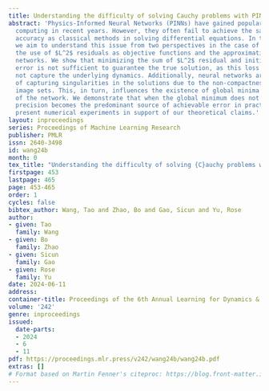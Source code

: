 ```yaml
---
title: Understanding the difficulty of solving Cauchy problems with PINNs
abstract: 'Physics-Informed Neural Networks (PINNs) have gained popularity in scientific
  computing in recent years. However, they often fail to achieve the same level of
  accuracy as classical methods in solving differential equations. In this paper,
  we aim to understand this issue from two perspectives in the case of Cauchy problems:
  the use of $L^2$ residuals as objective functions and the approximation gap of neural
  networks. We show that minimizing the sum of $L^2$ residual and initial condition
  error is not sufficient to guarantee the true solution, as this loss function does
  not capture the underlying dynamics. Additionally, neural networks are not capable
  of capturing singularities in the solutions due to the non-compactness of their
  image sets. This, in turn, influences the existence of global minima and the regularity
  of the network. We demonstrate that when the global minimum does not exist, machine
  precision becomes the predominant source of achievable error in practice. We also
  present numerical experiments in support of our theoretical claims.'
layout: inproceedings
series: Proceedings of Machine Learning Research
publisher: PMLR
issn: 2640-3498
id: wang24b
month: 0
tex_title: "Understanding the difficulty of solving {C}auchy problems with {PINN}s"
firstpage: 453
lastpage: 465
page: 453-465
order: 1
cycles: false
bibtex_author: Wang, Tao and Zhao, Bo and Gao, Sicun and Yu, Rose
author:
- given: Tao
  family: Wang
- given: Bo
  family: Zhao
- given: Sicun
  family: Gao
- given: Rose
  family: Yu
date: 2024-06-11
address:
container-title: Proceedings of the 6th Annual Learning for Dynamics & Control Conference
volume: '242'
genre: inproceedings
issued:
  date-parts:
  - 2024
  - 6
  - 11
pdf: https://proceedings.mlr.press/v242/wang24b/wang24b.pdf
extras: []
# Format based on Martin Fenner's citeproc: https://blog.front-matter.io/posts/citeproc-yaml-for-bibliographies/
---
```

